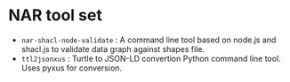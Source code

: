 
# NAR tool set

* `nar-shacl-node-validate` : A command line tool based on node.js and shacl.js to validate data graph 
                             against shapes file.
* `ttl2jsonxus` : Turtle to JSON-LD convertion Python command line tool. Uses pyxus for conversion. 
